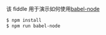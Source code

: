 该 fiddle 用于演示如何使用[babel-node](http://babeljs.io/docs/usage/cli/)

```sh
$ npm install
$ npm run babel-node
```
